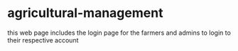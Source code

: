 # agricultural-management
this web page includes the login page for the farmers and admins to login to their respective account
